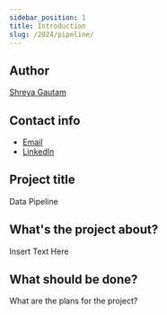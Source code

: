 ```yaml
---
sidebar_position: 1
title: Introduction
slug: /2024/pipeline/
---
```

<!--
SPDX-License-Identifier: CC-BY-SA-4.0

SPDX-FileCopyrightText: 2024 Shreya Gautam <email.here>
-->

## Author

[Shreya Gautam](https://github.com/ShreyaGautamm)

## Contact info

- [Email](mailto:email.here)
- [LinkedIn](https://linkedin.com/in/my-user)

## Project title

Data Pipeline

## What's the project about?

Insert Text Here

## What should be done?

What are the plans for the project?
